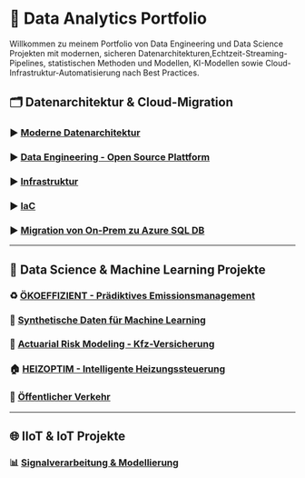 # 💼 Data Analytics Portfolio

Willkommen zu meinem Portfolio von Data Engineering und Data Science Projekten mit modernen, sicheren Datenarchitekturen,Echtzeit-Streaming-Pipelines, statistischen Methoden und Modellen, KI-Modellen sowie  Cloud-Infrastruktur-Automatisierung nach Best Practices.


##  🗂️ Datenarchitektur & Cloud-Migration   
### ▶️ [Moderne Datenarchitektur](./projects-Data-Analytics/project-1-Data-architecture/)   
### ▶️ [Data Engineering - Open Source Plattform](./projects-Data-Analytics/project-2-Data-Engineering/)   
### ▶️ [Infrastruktur](./projects-Data-Analytics/project-3-Infrastruktur/)   
### ▶️ [IaC](./projects-Data-Analytics/terraform/)      
### ▶️ [Migration von On-Prem zu Azure SQL DB](./projects-Data-Analytics/OnPremtoAzureSQL/)   
---
## 🤖 Data Science & Machine Learning Projekte   
### ♻️ [ÖKOEFFIZIENT - Prädiktives Emissionsmanagement](./projects-Data-Analytics/project-4-ÖKOEFFIZIENT/README.md)   
### 🔬 [Synthetische Daten für Machine Learning](./projects-Data-Analytics/project-4-ÖKOEFFIZIENT/README.md)   
### 🚗 [Actuarial Risk Modeling - Kfz-Versicherung](./projects-Data-Analytics/project-4-ÖKOEFFIZIENT/README.md)   
### 🏠 [HEIZOPTIM - Intelligente Heizungssteuerung](./projects-Data-Analytics/project-4-ÖKOEFFIZIENT/README.md)   
### 🚌 [Öffentlicher Verkehr](./projects-Data-Analytics/Project-5-OeffentlichenVerkehr/README.md)   
---
## 🌐 IIoT & IoT Projekte 
### 📊 [Signalverarbeitung & Modellierung](./projects-Data-Analytics/project-IIOT/README.md/)   